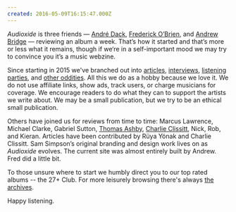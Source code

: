 ```yaml
---
created: 2016-05-09T16:15:47.000Z
---
```


*Audioxide* is three friends — [André Dack](https://twitter.com/andredack), [Frederick O’Brien](https://fredobrien.co.uk/), and [Andrew Bridge](http://www.andrewhbridge.co.uk/) — reviewing an album a week. That’s how it started and that’s more or less what it remains, though if we‘re in a self-important mood we may try to convince you it’s a music webzine.

Since starting in 2015 we've branched out into [articles](/articles/), [interviews](/interviews/), [listening parties](/listeningparties/), and [other oddities](/funnyfarm/). All this we do as a hobby because we love it. We do not use affiliate links, show ads, track users, or charge musicians for coverage. We encourage readers to do what they can to support the artists we write about. We may be a small publication, but we try to be an ethical small publication.

Others have joined us for reviews from time to time: Marcus Lawrence, Michael Clarke, Gabriel Sutton, [Thomas Ashby](https://thomasashby.co.uk/), [Charlie Clissitt](https://twitter.com/CharlieClissitt), Nick, Rob, and Kieran. Articles have been contributed by Rüya Yönak and Charlie Clissitt. Sam Simpson’s original branding and design work lives on as *Audioxide* evolves. The current site was almost entirely built by Andrew. Fred did a little bit.

To those unsure where to start we humbly direct you to our top rated albums -- the 27+ Club. For more leisurely browsing there's always [the archives](/reviews/). 

Happy listening.
